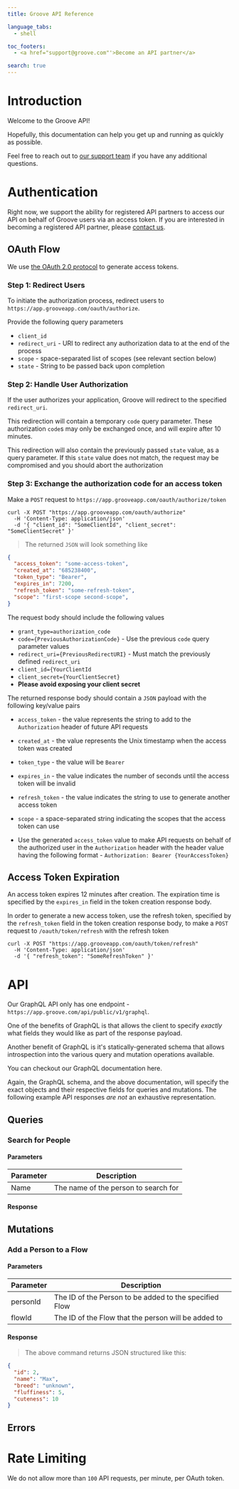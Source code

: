```yaml
---
title: Groove API Reference

language_tabs:
  - shell

toc_footers:
  - <a href="support@groove.com"'>Become an API partner</a>

search: true
---
```


# Introduction

Welcome to the Groove API!

Hopefully, this documentation can help you get up and running as quickly as possible.

Feel free to reach out to <a href="support@groove.com">our support team</a> if you have any additional questions.

# Authentication

Right now, we support the ability for registered API partners to access our API on behalf of Groove users via an access token. If you are interested in becoming a registered API partner, please <a href="support@groove.com">contact us</a>.

## OAuth Flow

We use [the OAuth 2.0 protocol](https://tools.ietf.org/html/rfc6749) to generate access tokens.

### Step 1: Redirect Users

To initiate the authorization process, redirect users to `https://app.grooveapp.com/oauth/authorize`.

Provide the following query parameters

* `client_id`
* `redirect_uri` - URI to redirect any authorization data to at the end of the process
* `scope` - space-separated list of scopes (see relevant section below)
* `state` - String to be passed back upon completion

### Step 2: Handle User Authorization

If the user authorizes your application, Groove will redirect to the specified `redirect_uri`.

This redirection will contain a temporary `code` query parameter. These authorization `code`s may only be exchanged once, and will expire after 10 minutes.

This redirection will also contain the previously passed `state` value, as a query parameter. If this `state` value does not match, the request may be compromised and you should abort the authorization

### Step 3: Exchange the authorization code for an access token

Make a `POST` request to `https://app.grooveapp.com/oauth/authorize/token`

```shell
curl -X POST "https://app.grooveapp.com/oauth/authorize"
  -H 'Content-Type: application/json'
  -d '{ "client_id": "SomeClientId", "client_secret": "SomeClientSecret" }'
```

> The returned `JSON` will look something like

```json
{
  "access_token": "some-access-token",
  "created_at": "685238400",
  "token_type": "Bearer",
  "expires_in": 7200,
  "refresh_token": "some-refresh-token",
  "scope": "first-scope second-scope",
}
```

The request body should include the following values

* `grant_type=authorization_code`
* `code={PreviousAuthorizationCode}` - Use the previous `code` query parameter values
* `redirect_uri={PreviousRedirectURI}` - Must match the previously defined `redirect_uri`
* `client_id={YourClientId`
* `client_secret={YourClientSecret}`
* **Please avoid exposing your client secret**

The returned response body should contain a `JSON` payload with the following key/value pairs

  * `access_token` - the value represents the string to add to the `Authorization` header of future API requests
  * `created_at` - the value represents the Unix timestamp when the access token was created
  * `token_type` - the value will be `Bearer`
  * `expires_in` - the value indicates the number of seconds until the access token will be invalid
  * `refresh_token` - the value indicates the string to use to generate another access token
  * `scope` - a space-separated string indicating the scopes that the access token can use

* Use the generated `access_token` value to make API requests on behalf of the authorized user in the `Authorization` header with the header value having the following format - `Authorization: Bearer {YourAccessToken}`

## Access Token Expiration

An access token expires 12 minutes after creation. The expiration time is specified by the `expires_in` field in the token creation response body.

In order to generate a new access token, use the refresh token, specified by the `refresh_token` field in the token creation response body, to make a `POST` request to `/oauth/token/refresh` with the refresh token

```shell
curl -X POST "https://app.grooveapp.com/oauth/token/refresh"
  -H 'Content-Type: application/json'
  -d '{ "refresh_token": "SomeRefreshToken" }'
```

# API

Our GraphQL API only has one endpoint - `https://app.groove.com/api/public/v1/graphql`.

One of the benefits of GraphQL is that allows the client to specify _exactly_ what fields they would like as part of the response payload.

Another benefit of GraphQL is it's statically-generated schema that allows introspection into the various query and mutation operations available.

You can checkout our GraphQL documentation here.

Again, the GraphQL schema, and the above documentation, will specify the exact objects and their respective fields for queries and mutations. The following example API responses _are not_ an exhaustive representation.

## Queries

### Search for People

#### Parameters

Parameter | Description
--------- | -----------
Name | The name of the person to search for

#### Response

## Mutations

### Add a Person to a Flow

#### Parameters

Parameter | Description
--------- | -----------
personId | The ID of the Person to be added to the specified Flow
flowId | The ID of the Flow that the person will be added to

#### Response

> The above command returns JSON structured like this:

```json
{
  "id": 2,
  "name": "Max",
  "breed": "unknown",
  "fluffiness": 5,
  "cuteness": 10
}
```

## Errors

# Rate Limiting

We do not allow more than `100` API requests, per minute, per OAuth token.
